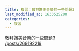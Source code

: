 ```yaml
---
title: 複習：敬拜讚美音樂的一些問題3
last_modified_at: 1633525200
categories:
  - 複習
---
```


<p>敬拜讚美音樂的一些問題3<br>
<a href="/posts/269192216" target="_blank">/posts/269192216</a></p>

<p>&nbsp;</p>

